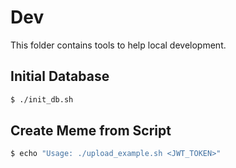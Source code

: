 # Dev

This folder contains tools to help local development.

## Initial Database

```bash
$ ./init_db.sh
```

## Create Meme from Script

```bash
$ echo "Usage: ./upload_example.sh <JWT_TOKEN>"
```
